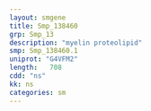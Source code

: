 ```yaml
---
layout: smgene
title: Smp_138460
grp: Smp_13
description: "myelin proteolipid"
smp: Smp_138460.1
uniprot: "G4VFM2"
length:   708
cdd: "ns"
kk: ns
categories: sm
---
```

